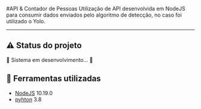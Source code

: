 #API & Contador de Pessoas
Utilização de API desenvolvida em NodeJS para consumir dados enviados pelo algoritmo de detecção, no caso foi utilizado o Yolo.

---




## :warning: Status do projeto 
:construction: Sistema em desenvolvimento... :construction:  


## :rocket: Ferramentas utilizadas
- [NodeJS](https://nodejs.org/en/) 10.19.0
- [pyhton](https://www.python.org/) 3.8
 
